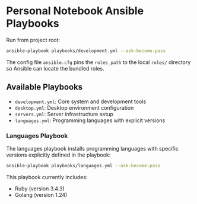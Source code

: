 # Personal Notebook Ansible Playbooks

Run from project root:

```bash
ansible-playbook playbooks/development.yml --ask-become-pass
```

The config file `ansible.cfg` pins the `roles_path` to the local `roles/` directory so Ansible can locate the bundled roles.

## Available Playbooks

- `development.yml`: Core system and development tools
- `desktop.yml`: Desktop environment configuration
- `servers.yml`: Server infrastructure setup
- `languages.yml`: Programming languages with explicit versions

### Languages Playbook

The languages playbook installs programming languages with specific versions explicitly defined in the playbook:

```bash
ansible-playbook playbooks/languages.yml --ask-become-pass
```

This playbook currently includes:

- Ruby (version 3.4.3)
- Golang (version 1.24)
